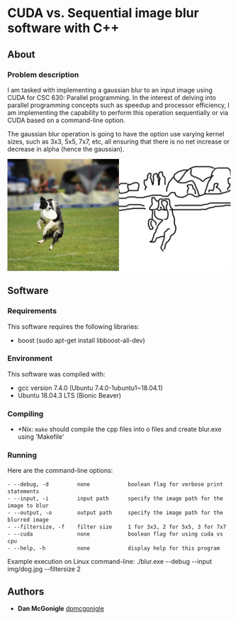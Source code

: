 # CUDA vs. Sequential image blur software with C++

## About

### Problem description

I am tasked with implementing a gaussian blur to an input image using CUDA for CSC 630: Parallel programming.  In the interest of delving into parallel programming concepts such as speedup and processor efficiency, I am implementing the capability to perform this operation sequentially or via CUDA based on a command-line option.  

The gaussian blur operation is going to have the option use varying kernel sizes, such as 3x3, 5x5, 7x7, etc, all ensuring that there is no net increase or decrease in alpha (hence the gaussian).

![Original Input Image](./img/dog.jpg)

## Software

### Requirements

This software requires the following libraries:
- boost (sudo apt-get install libboost-all-dev)

### Environment

This software was compiled with:
- gcc version 7.4.0 (Ubuntu 7.4.0-1ubuntu1~18.04.1)
- Ubuntu 18.04.3 LTS (Bionic Beaver)

### Compiling

* \*Nix:
`make` should compile the cpp files into o files and create blur.exe using 'Makefile'

### Running

Here are the command-line options:
```
- --debug, -d         none            boolean flag for verbose print statements
- --input, -i         input path      specify the image path for the image to blur
- --output, -o        output path     specify the image path for the blurred image
- --filtersize, -f    filter size     1 for 3x3, 2 for 5x5, 3 for 7x7
- --cuda              none            boolean flag for using cuda vs cpu
- --help, -h          none            display help for this program
```

Example execution on Linux command-line:
./blur.exe --debug --input img/dog.jpg --filtersize 2

## Authors

* **Dan McGonigle** [dpmcgonigle](https://github.com/dpmcgonigle)
